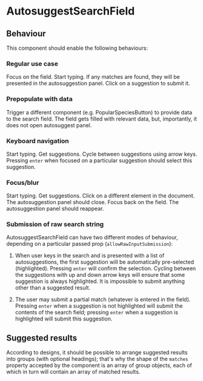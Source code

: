 # AutosuggestSearchField

## Behaviour

This component should enable the following behaviours:

### Regular use case

Focus on the field. Start typing. If any matches are found, they will be presented in the autosuggestion panel. Click on a suggestion to submit it.

### Prepopulate with data

Trigger a different component (e.g. PopularSpeciesButton) to provide data to the search field. The field gets filled with relevant data, but, importantly, it does not open autosuggest panel.

### Keyboard navigation
Start typing. Get suggestions. Cycle between suggestions using arrow keys. Pressing `enter` when focused on a particular suggestion should select this suggestion.

### Focus/blur
Start typing. Get suggestions. Click on a different element in the document. The autosuggestion panel should close. Focus back on the field. The autosuggestion panel should reappear.

### Submission of raw search string
AutosuggestSearchField can have two different modes of behaviour, depending on a particular passed prop (`allowRawInputSubmission`):

1. When user keys in the search and is presented with a list of autosuggestions, the first suggestion will be automatically pre-selected (highlighted). Pressing `enter` will confirm the selection. Cycling between the suggestions with up and down arrow keys will ensure that some suggestion is always highlighted. It is impossible to submit anything other than a suggested result.

2. The user may submit a partial match (whatever is entered in the field). Pressing `enter` when a suggestion is not highlighted will submit the contents of the search field; pressing `enter` when a suggestion is highlighted will submit this suggestion.

## Suggested results

According to designs, it should be possible to arrange suggested results into groups (with optional headings); that's why the shape of the `matches` property accepted by the component is an array of group objects, each of which in turn will contain an array of matched results.
